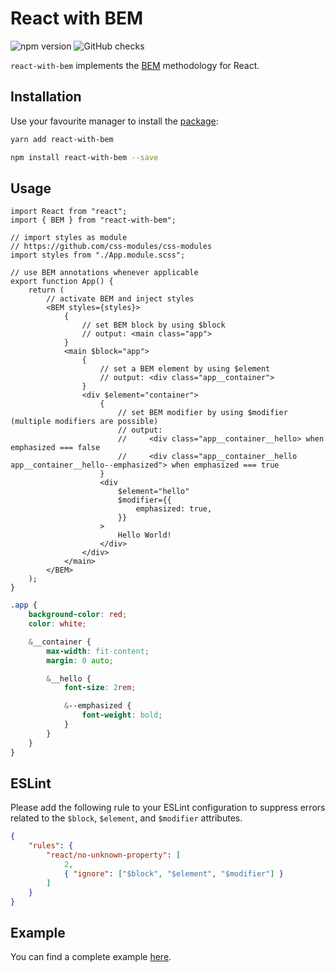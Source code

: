 # React with BEM

![npm version](https://badgen.net/npm/v/react-with-bem?icon=npm&label)
![GitHub checks](https://badgen.net/github/checks/teamrevin/react-with-bem/publish?icon=github&label=GitHub)

`react-with-bem` implements the [BEM](http://getbem.com/) methodology for React.

## Installation

Use your favourite manager to install the [package](https://www.npmjs.com/package/react-with-bem):

```sh
yarn add react-with-bem
```

```sh
npm install react-with-bem --save
```

## Usage

```tsx
import React from "react";
import { BEM } from "react-with-bem";

// import styles as module
// https://github.com/css-modules/css-modules
import styles from "./App.module.scss";

// use BEM annotations whenever applicable
export function App() {
    return (
        // activate BEM and inject styles
        <BEM styles={styles}>
            {
                // set BEM block by using $block
                // output: <main class="app">
            }
            <main $block="app">
                {
                    // set a BEM element by using $element
                    // output: <div class="app__container">
                }
                <div $element="container">
                    {
                        // set BEM modifier by using $modifier (multiple modifiers are possible)
                        // output:
                        //     <div class="app__container__hello> when emphasized === false
                        //     <div class="app__container__hello app__container__hello--emphasized"> when emphasized === true
                    }
                    <div
                        $element="hello"
                        $modifier={{
                            emphasized: true,
                        }}
                    >
                        Hello World!
                    </div>
                </div>
            </main>
        </BEM>
    );
}
```

```scss
.app {
    background-color: red;
    color: white;

    &__container {
        max-width: fit-content;
        margin: 0 auto;

        &__hello {
            font-size: 2rem;

            &--emphasized {
                font-weight: bold;
            }
        }
    }
}
```

## ESLint

Please add the following rule to your ESLint configuration to suppress errors related to the `$block`, `$element`, and `$modifier` attributes.

```json
{
    "rules": {
        "react/no-unknown-property": [
            2,
            { "ignore": ["$block", "$element", "$modifier"] }
        ]
    }
}
```

## Example

You can find a complete example [here](example).
